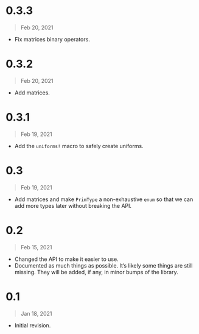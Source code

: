 # 0.3.3

> Feb 20, 2021

- Fix matrices binary operators.

# 0.3.2

> Feb 20, 2021

- Add matrices.

# 0.3.1

> Feb 19, 2021

- Add the `uniforms!` macro to safely create uniforms.

# 0.3

> Feb 19, 2021

- Add matrices and make `PrimType` a non-exhaustive `enum` so that we can add more types later without breaking the API.

# 0.2

> Feb 15, 2021

- Changed the API to make it easier to use.
- Documented as much things as possible. It’s likely some things are still missing. They will be added, if any, in minor
  bumps of the library.

# 0.1

> Jan 18, 2021

- Initial revision.
